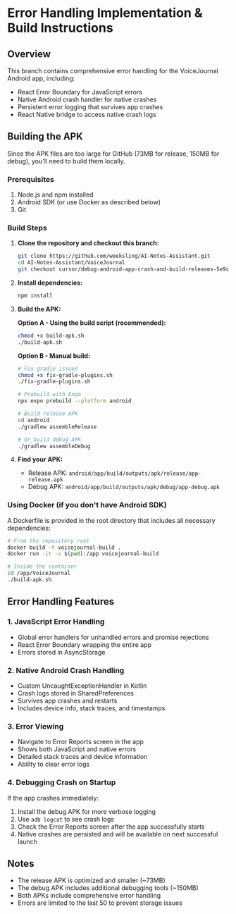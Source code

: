 # Error Handling Implementation & Build Instructions

## Overview
This branch contains comprehensive error handling for the VoiceJournal Android app, including:
- React Error Boundary for JavaScript errors
- Native Android crash handler for native crashes
- Persistent error logging that survives app crashes
- React Native bridge to access native crash logs

## Building the APK

Since the APK files are too large for GitHub (73MB for release, 150MB for debug), you'll need to build them locally.

### Prerequisites
1. Node.js and npm installed
2. Android SDK (or use Docker as described below)
3. Git

### Build Steps

1. **Clone the repository and checkout this branch:**
   ```bash
   git clone https://github.com/weeksling/AI-Notes-Assistant.git
   cd AI-Notes-Assistant/VoiceJournal
   git checkout cursor/debug-android-app-crash-and-build-releases-5e9c
   ```

2. **Install dependencies:**
   ```bash
   npm install
   ```

3. **Build the APK:**
   
   **Option A - Using the build script (recommended):**
   ```bash
   chmod +x build-apk.sh
   ./build-apk.sh
   ```
   
   **Option B - Manual build:**
   ```bash
   # Fix gradle issues
   chmod +x fix-gradle-plugins.sh
   ./fix-gradle-plugins.sh
   
   # Prebuild with Expo
   npx expo prebuild --platform android
   
   # Build release APK
   cd android
   ./gradlew assembleRelease
   
   # Or build debug APK
   ./gradlew assembleDebug
   ```

4. **Find your APK:**
   - Release APK: `android/app/build/outputs/apk/release/app-release.apk`
   - Debug APK: `android/app/build/outputs/apk/debug/app-debug.apk`

### Using Docker (if you don't have Android SDK)

A Dockerfile is provided in the root directory that includes all necessary dependencies:

```bash
# From the repository root
docker build -t voicejournal-build .
docker run -it -v $(pwd):/app voicejournal-build

# Inside the container
cd /app/VoiceJournal
./build-apk.sh
```

## Error Handling Features

### 1. JavaScript Error Handling
- Global error handlers for unhandled errors and promise rejections
- React Error Boundary wrapping the entire app
- Errors stored in AsyncStorage

### 2. Native Android Crash Handling
- Custom UncaughtExceptionHandler in Kotlin
- Crash logs stored in SharedPreferences
- Survives app crashes and restarts
- Includes device info, stack traces, and timestamps

### 3. Error Viewing
- Navigate to Error Reports screen in the app
- Shows both JavaScript and native errors
- Detailed stack traces and device information
- Ability to clear error logs

### 4. Debugging Crash on Startup
If the app crashes immediately:
1. Install the debug APK for more verbose logging
2. Use `adb logcat` to see crash logs
3. Check the Error Reports screen after the app successfully starts
4. Native crashes are persisted and will be available on next successful launch

## Notes
- The release APK is optimized and smaller (~73MB)
- The debug APK includes additional debugging tools (~150MB)
- Both APKs include comprehensive error handling
- Errors are limited to the last 50 to prevent storage issues